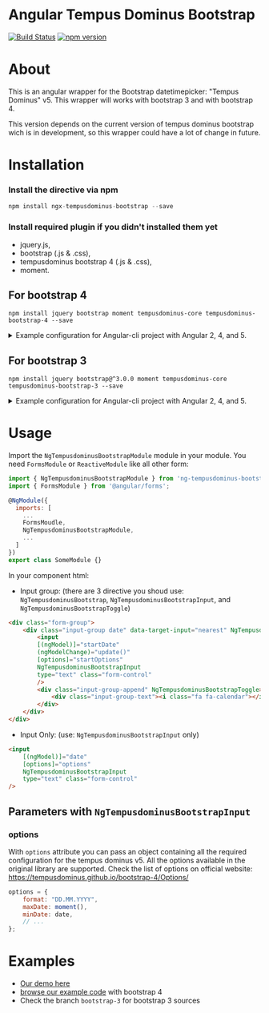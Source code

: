 # Angular Tempus Dominus Bootstrap
[![Build Status](https://travis-ci.org/fetrarij/ngx-tempusdominus-bootstrap.svg?branch=master)](https://travis-ci.org/fetrarij/ngx-tempusdominus-bootstrap) [![npm version](https://badge.fury.io/js/ngx-tempusdominus-bootstrap.svg)](https://badge.fury.io/js/ngx-tempusdominus-bootstrap)

# About
This is an angular wrapper for the Bootstrap datetimepicker:  "Tempus Dominus" v5.
This wrapper will works with bootstrap 3 and with bootstrap 4.


This version depends on the current version of tempus dominus bootstrap wich is in development, so this wrapper could have a lot of change in future.

# Installation
### Install the directive via npm

```javascript
npm install ngx-tempusdominus-bootstrap --save
```
### Install required plugin if you didn't installed them yet


* jquery.js, 
* bootstrap (.js & .css),
* tempusdominus bootstrap 4 (.js & .css),
* moment.

## For bootstrap 4

    
```
npm install jquery bootstrap moment tempusdominus-core tempusdominus-bootstrap-4 --save
```
<details>
    <summary>
    Example configuration for Angular-cli project with Angular 2, 4, and 5.
    </summary>
    In .angular-cli.json file:


```json 
    "styles": [
        "styles.css",
        "../node_modules/bootstrap/dist/css/bootstrap.min.css",
        "../node_modules/tempusdominus-bootstrap-4/build/css/tempusdominus-bootstrap-4.css",
    ],
    "scripts": [
        "../node_modules/jquery/dist/jquery.min.js",
        "../node_modules/bootstrap/dist/js/bootstrap.min.js",
        "../node_modules/moment/min/moment.min.js",
        "../node_modules/tempusdominus-bootstrap-4/build/js/tempusdominus-bootstrap-4.js"
    ],
```
</details>

## For bootstrap 3

    
```
npm install jquery bootstrap@^3.0.0 moment tempusdominus-core tempusdominus-bootstrap-3 --save
```

<details>
    <summary>
    Example configuration for Angular-cli project with Angular 2, 4, and 5.
    </summary>
    In .angular-cli.json file:


```json 
    "styles": [
        "styles.css",
        "../node_modules/bootstrap/dist/css/bootstrap.min.css",
        "../node_modules/tempusdominus-bootstrap-3/build/css/tempusdominus-bootstrap-3.css",
    ],
    "scripts": [
        "../node_modules/jquery/dist/jquery.min.js",
        "../node_modules/bootstrap/dist/js/bootstrap.min.js",
        "../node_modules/moment/min/moment.min.js",
        "../node_modules/tempusdominus-bootstrap-3/build/js/tempusdominus-bootstrap-3.js"
    ],
```
</details>

# Usage
 Import the `NgTempusdominusBootstrapModule` module in your module. You need `FormsModule` or `ReactiveModule` like all other form:
```javascript
import { NgTempusdominusBootstrapModule } from 'ng-tempusdominus-bootstrap4';
import { FormsModule } from '@angular/forms';

@NgModule({
  imports: [
    ...
    FormsMoudle,
    NgTempusdominusBootstrapModule,
    ...
  ]
})
export class SomeModule {}
```

In your component html:

* Input group: (there are 3 directive you shoud use: `NgTempusdominusBootstrap`, `NgTempusdominusBootstrapInput`, and `NgTempusdominusBootstrapToggle`)
```html
<div class="form-group">
    <div class="input-group date" data-target-input="nearest" NgTempusdominusBootstrap>
        <input
        [(ngModel)]="startDate"
        (ngModelChange)="update()"
        [options]="startOptions"
        NgTempusdominusBootstrapInput
        type="text" class="form-control"
        />
        <div class="input-group-append" NgTempusdominusBootstrapToggle>
            <div class="input-group-text"><i class="fa fa-calendar"></i></div>
        </div>
    </div>
</div>
```
* Input Only: (use: `NgTempusdominusBootstrapInput` only)
```html
<input
    [(ngModel)]="date"
    [options]="options"
    NgTempusdominusBootstrapInput
    type="text" class="form-control"
/>
```

## Parameters with `NgTempusdominusBootstrapInput`

### options

With `options` attribute you can pass an object containing all the required configuration for the tempus dominus v5.
All the options available in the original library are supported. Check the list of options on official website: https://tempusdominus.github.io/bootstrap-4/Options/

```javascript
options = {
    format: "DD.MM.YYYY",
    maxDate: moment(),
    minDate: date,
    // ...
};
```

# Examples
 * [Our demo here](https://fetrarij.github.io/ng-tempusdominus-bootstrap4/)
 * [browse our example code](./demo/src/app/) with bootstrap 4
 * Check the branch `bootstrap-3` for bootstrap 3 sources